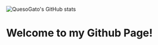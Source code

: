 ![QuesoGato's GitHub stats](https://github-readme-stats.vercel.app/api?username=queso-gato1355&show_icons=true&theme=cobalt)

# Welcome to my Github Page!
